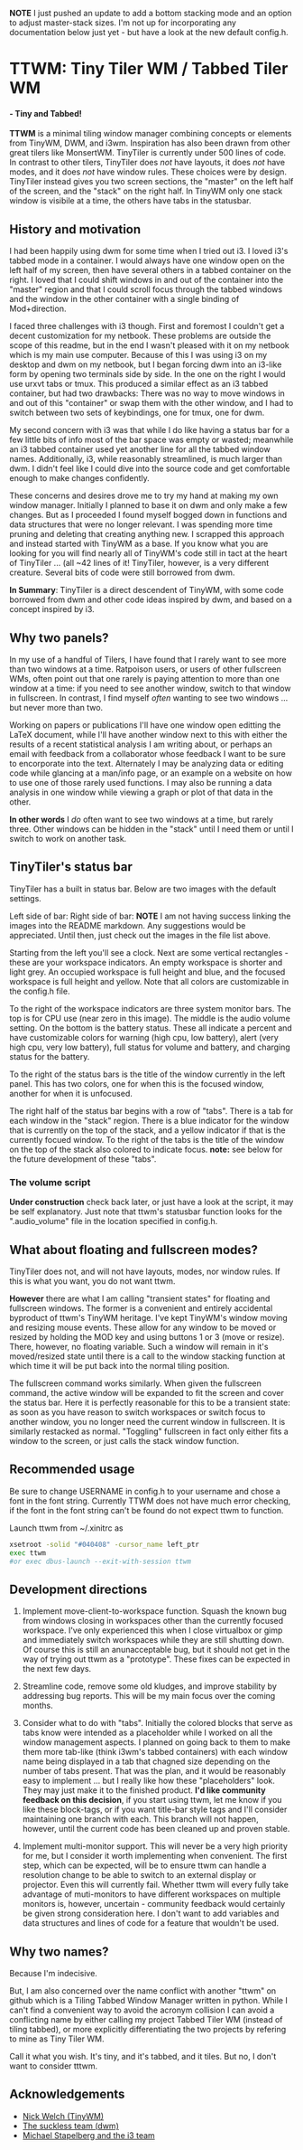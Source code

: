**NOTE** I just pushed an update to add a bottom stacking mode and an option to adjust master-stack sizes.  I'm not up for incorporating any documentation below just yet - but have a look at the new default config.h.

# TTWM: Tiny Tiler WM / Tabbed Tiler WM #
#### - Tiny and Tabbed! ####

**TTWM** is a minimal tiling window manager combining concepts or elements from TinyWM, DWM, and i3wm.  Inspiration has also been drawn from other great tilers like MonsertWM.  TinyTiler is currently under 500 lines of code.  In contrast to other tilers, TinyTiler does *not* have layouts, it does *not* have modes, and it does *not* have window rules.  These choices were by design.  TinyTiler instead gives you two screen sections, the "master" on the left half of the screen, and the "stack" on the right half.  In TinyWM only one stack window is visibile at a time, the others have tabs in the statusbar.

## History and motivation ##

I had been happily using dwm for some time when I tried out i3.  I loved i3's tabbed mode in a container.  I would always have one window open on the left half of my screen, then have several others in a tabbed container on the right.  I loved that I could shift windows in and out of the container into the "master" region and that I could scroll focus through the tabbed windows and the window in the other container with a single binding of Mod+direction.

I faced three challenges with i3 though.  First and foremost I couldn't get a decent customization for my netbook.  These problems are outside the scope of this readme, but in the end I wasn't pleased with it on my netbook which is my main use computer.  Because of this I was using i3 on my desktop and dwm on my netbook, but I began forcing dwm into an i3-like form by opening two terminals side by side.  In the one on the right I would use urxvt tabs or tmux.  This produced a similar effect as an i3 tabbed container, but had two drawbacks: There was no way to move windows in and out of this "container" or swap them with the other window, and I had to switch between two sets of keybindings, one for tmux, one for dwm.

My second concern with i3 was that while I do like having a status bar for a few little bits of info most of the bar space was empty or wasted; meanwhile an i3 tabbed container used yet another line for all the tabbed window names.  Additionally, i3, while reasonably streamlined, is much larger than dwm.  I didn't feel like I could dive into the source code and get comfortable enough to make changes confidently.

These concerns and desires drove me to try my hand at making my own window manager.  Initially I planned to base it on dwm and only make a few changes.  But as I proceeded I found myself bogged down in functions and data structures that were no longer relevant.  I was spending more time pruning and deleting that creating anything new.  I scrapped this approach and instead started with TinyWM as a base.  If you know what you are looking for you will find nearly all of TinyWM's code still in tact at the heart of TinyTiler ... (all ~42 lines of it!  TinyTiler, however, is a very different creature.  Several bits of code were still borrowed from dwm.

**In Summary**: TinyTiler is a direct descendent of TinyWM, with some code borrowed from dwm and other code ideas inspired by dwm, and based on a concept inspired by i3.

## Why two panels? ##

In my use of a handful of Tilers, I have found that I rarely want to see more than two windows at a time.  Ratpoison users, or users of other fullscreen WMs, often point out that one rarely is paying attention to more than one window at a time: if you need to see another window, switch to that window in fullscreen.  In contrast, I find myself *often* wanting to see two windows ... but never more than two.

Working on papers or publications I'll have one window open editting the LaTeX document, while I'll have another window next to this with either the results of a recent statistical analysis I am writing about, or perhaps an email with feedback from a collaborator whose feedback I want to be sure to encorporate into the text.  Alternately I may be analyzing data or editing code while glancing at a man/info page, or an example on a website on how to use one of those rarely used functions.  I may also be running a data analysis in one window while viewing a graph or plot of that data in the other.

**In other words** I *do* often want to see two windows at a time, but rarely three.  Other windows can be hidden in the "stack" until I need them or until I switch to work on another task.

## TinyTiler's status bar ##

TinyTiler has a built in status bar.  Below are two images with the default settings.

Left side of bar:
Right side of bar:
**NOTE** I am not having success linking the images into the README markdown.  Any suggestions would be appreciated.  Until then, just check out the images in the file list above.

Starting from the left you'll see a clock.  Next are some vertical rectangles - these are your workspace indicators.  An empty workspace is shorter and light grey.  An occupied workspace is full height and blue, and the focused workspace is full height and yellow.  Note that all colors are customizable in the config.h file.

To the right of the workspace indicators are three system monitor bars.  The top is for CPU use (near zero in this image).  The middle is the audio volume setting.  On the bottom is the battery status.  These all indicate a percent and have customizable colors for warning (high cpu, low battery), alert (very high cpu, very low battery), full status for volume and battery, and charging status for the battery.

To the right of the status bars is the title of the window currently in the left panel.  This has two colors, one for when this is the focused window, another for when it is unfocused.

The right half of the status bar begins with a row of "tabs".  There is a tab for each window in the "stack" region.  There is a blue indicator for the window that is currently on the top of the stack, and a yellow indicator if that is the currently focued window.  To the right of the tabs is the title of the window on the top of the stack also colored to indicate focus.  **note:** see below for the future development of these "tabs".

### The volume script ###

**Under construction** check back later, or just have a look at the script, it may be self explanatory.  Just note that ttwm's statusbar function looks for the ".audio_volume" file in the location specified in config.h.

## What about floating and fullscreen modes? ##

TinyTiler does not, and will not have layouts, modes, nor window rules.  If this is what you want, you do not want ttwm.

**However** there are what I am calling "transient states" for floating and fullscreen windows.  The former is a convenient and entirely accidental byproduct of ttwm's TinyWM heritage.  I've kept TinyWM's window moving and resizing mouse events.  These allow for any window to be moved or resized by holding the MOD key and using buttons 1 or 3 (move or resize).  There, however, no floating variable.  Such a window will remain in it's moved/resized state until there is a call to the window stacking function at which time it will be put back into the normal tiling position.

The fullscreen command works similarly.  When given the fullscreen command, the active window will be expanded to fit the screen and cover the status bar.  Here it is perfectly reasonable for this to be a transient state: as soon as you have reason to switch workspaces or switch focus to another window, you no longer need the current window in fullscreen.  It is similarly restacked as normal.  "Toggling" fullscreen in fact only either fits a window to the screen, or just calls the stack window function.

## Recommended usage ##

Be sure to change USERNAME in config.h to your username and chose a font in the font string.  Currently TTWM does not have much error checking, if the font in the font string can't be found do not expect ttwm to function.

Launch ttwm from ~/.xinitrc as 
``` bash
xsetroot -solid "#040408" -cursor_name left_ptr
exec ttwm
#or exec dbus-launch --exit-with-session ttwm
```
## Development directions ##

1. Implement move-client-to-workspace function.  Squash the known bug from windows closing in workspaces other than the currently focused workspace.  I've only experienced this when I close virtualbox or gimp and immediately switch workspaces while they are still shutting down.  Of course this is still an anunacceptable bug, but it should not get in the way of trying out ttwm as a "prototype".  These fixes can be expected in the next few days.

1. Streamline code, remove some old kludges, and improve stability by addressing bug reports.  This will be my main focus over the coming months.

1. Consider what to do with "tabs".  Initially the colored blocks that serve as tabs know were intended as a placeholder while I worked on all the window management aspects.  I planned on going back to them to make them more tab-like (think i3wm's tabbed containers) with each window name being displayed in a tab that chagned size depending on the number of tabs present.  That was the plan, and it would be reasonably easy to implement ... but I really like how these "placeholders" look.  They may just make it to the finished product.  **I'd like community feedback on this decision**, if you start using ttwm, let me know if you like these block-tags, or if you want title-bar style tags and I'll consider maintaining one branch with each.  This branch will not happen, however, until the current code has been cleaned up and proven stable.

1. Implement multi-monitor support.  This will never be a very high priority for me, but I consider it worth implementing when convenient.  The first step, which can be expected, will be to ensure ttwm can handle a resolution change to be able to switch to an external display or projector.  Even this will currently fail.  Whether ttwm will every fully take advantage of muti-monitors to have different workspaces on multiple monitors is, however,  uncertain - community feedback would certainly be given strong consideration here.  I don't want to add variables and data structures and lines of code for a feature that wouldn't be used.

## Why two names? ##

Because I'm indecisive.

But, I am also concerned over the name conflict with another "ttwm" on github which is a Tiling Tabbed Window Manager written in python.  While I can't find a convenient way to avoid the acronym collision I can avoid a conflicting name by either calling my project Tabbed Tiler WM (instead of tiling tabbed), or more explicitly differentiating the two projects by refering to mine as Tiny Tiler WM.

Call it what you wish.  It's tiny, and it's tabbed, and it tiles.  But no, I don't want to consider tttwm. 

## Acknowledgements ##

* [Nick Welch (TinyWM)](http://incise.org/tinywm.html)
* [The suckless team (dwm)](http://suckless.org)
* [Michael Stapelberg and the i3 team](http://i3wm.org)

